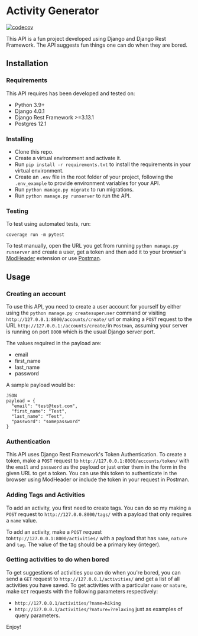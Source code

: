 # Activity Generator

[![codecov](https://codecov.io/gh/amakarudze/activity_generator/branch/main/graph/badge.svg?token=MoWiBNRAER)](https://codecov.io/gh/amakarudze/activity_generator)

This API is a fun project developed using Django and Django Rest Framework. The API suggests fun things one can do when they are bored.

## Installation
### Requirements
This API requires has been developed and tested on: 
* Python 3.9+
* Django 4.0.1
* Django Rest Framework >=3.13.1
* Postgres 12.1

### Installing
* Clone this repo.
* Create a virtual environment and activate it.
* Run `pip install -r requirements.txt` to install the requirements in your virtual environment.
* Create an `.env` file in the root folder of your project, following the `.env_example` to provide environment variables for your API.
* Run `python manage.py migrate` to run migrations.
* Run `python manage.py runserver` to run the API.

### Testing
To test using automated tests, run:

```coverage run -m pytest```

To test manually, open the URL you get from running `python manage.py runserver` and create a user, get a token and then add it to your browser's [ModHeader](https://modheader.com/) extension or use [Postman](https://www.postman.com/).


## Usage
### Creating an account
To use this API, you need to create a user account for yourself by either using the `python manage.py createsuperuser` command or visiting `http://127.0.0.1:8000/accounts/create/` url or making a `POST` request to the URL `http://127.0.0.1:/accounts/create/`in `Postman`, assuming your server is running on port `8000` which is the usual Django server port.

The values required in the payload are:
* email
* first_name
* last_name
* password

A sample payload would be:

```
JSON
payload = {
  "email": "test@test.com",
  "first_name": "Test",
  "last_name": "Test",
  "password": "somepassword"
}
```

### Authentication
This API uses Django Rest Framework's Token Authentication. To create a token, make a `POST` request to `http://127.0.0.1:8000/accounts/token/` with the `email` and `password` as the payload or just enter them in the form in the given URL to get a token. You can use this token to authenticate in the browser using ModHeader or include the token in your request in Postman.

### Adding Tags and Activities
To add an activity, you first need to create tags. You can do so my making a `POST` request to `http://127.0.0.8000/tags/` with a payload that only requires a `name` value.

To add an activity, make a `POST` request to`http://127.0.0.1:8000/activities/` with a payload that has `name`, `nature` and `tag`. The value of the tag should be a primary key (integer).

### Getting activities to do when bored
To get suggestions of activities you can do when you're bored, you can send a `GET` request to `http://127.0.0.1/activities/` and get a list of all activities you have saved. To get activities with a particular `name` or `nature`, make `GET` requests with the following parameters respectively:
* `http://127.0.0.1/activities/?name=hiking`
* `http://127.0.0.1/activities/?nature=?relaxing` 
just as examples of query parameters.

Enjoy!